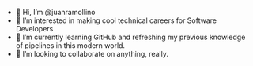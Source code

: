 - 👋 Hi, I’m @juanramollino
- 👀 I’m interested in making cool technical careers for Software Developers
- 🌱 I’m currently learning GitHub and refreshing my previous knowledge of pipelines in this modern world.
- 💞️ I’m looking to collaborate on anything, really.

<!---
juanramollino/juanramollino is a ✨ special ✨ repository because its `README.md` (this file) appears on your GitHub profile.
You can click the Preview link to take a look at your changes.
--->
